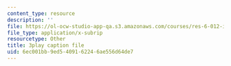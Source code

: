 ```yaml
---
content_type: resource
description: ''
file: https://ol-ocw-studio-app-qa.s3.amazonaws.com/courses/res-6-012-introduction-to-probability-spring-2018/6ec001bb9ed5409162246ae556d64de7_2_KBeHiUDiY.srt
file_type: application/x-subrip
resourcetype: Other
title: 3play caption file
uid: 6ec001bb-9ed5-4091-6224-6ae556d64de7
---
```


